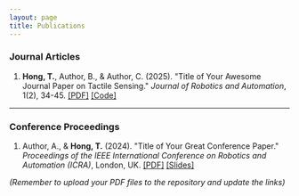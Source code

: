 ```yaml
---
layout: page
title: Publications
---
```


### Journal Articles

1.  **Hong, T.**, Author, B., & Author, C. (2025). "Title of Your Awesome Journal Paper on Tactile Sensing." *Journal of Robotics and Automation*, 1(2), 34-45. 
    [\[PDF\]](./path/to/paper1.pdf) [\[Code\]](https://github.com/your-username/project-repo)

---

### Conference Proceedings

1.  Author, A., & **Hong, T.** (2024). "Title of Your Great Conference Paper." *Proceedings of the IEEE International Conference on Robotics and Automation (ICRA)*, London, UK.
    [\[PDF\]](./path/to/paper2.pdf) [\[Slides\]](./path/to/slides.pdf)

*(Remember to upload your PDF files to the repository and update the links)*